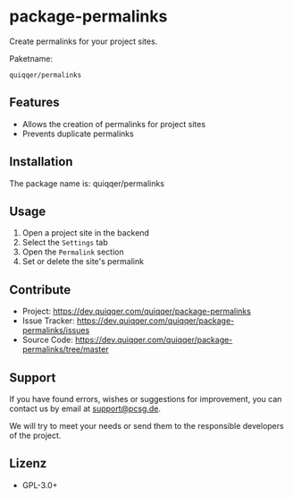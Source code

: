 package-permalinks
========

Create permalinks for your project sites.

Paketname:

    quiqqer/permalinks


Features
--------

- Allows the creation of permalinks for project sites
- Prevents duplicate permalinks 


Installation
------------

The package name is: quiqqer/permalinks


Usage
-----

1. Open a project site in the backend
2. Select the `Settings` tab
3. Open the `Permalink` section
4. Set or delete the site's permalink


Contribute
----------

- Project: https://dev.quiqqer.com/quiqqer/package-permalinks
- Issue Tracker: https://dev.quiqqer.com/quiqqer/package-permalinks/issues
- Source Code: https://dev.quiqqer.com/quiqqer/package-permalinks/tree/master


Support
-------

If you have found errors, wishes or suggestions for improvement,
you can contact us by email at [support@pcsg.de](mailto:support@pcsg.de).

We will try to meet your needs or send them to the responsible developers
of the project.


Lizenz
-------

- GPL-3.0+